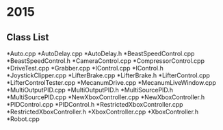# 2015

## Class List
*Auto.cpp
*AutoDelay.cpp
*AutoDelay.h
*BeastSpeedControl.cpp
*BeastSpeedControl.h
*CameraControl.cpp
*CompressorControl.cpp
*DriveTest.cpp
*Grabber.cpp
*IControl.cpp
*IControl.h
*JoystickClipper.cpp
*LifterBrake.cpp
*LifterBrake.h
*LifterControl.cpp
*LifterControlTester.cpp
*MecanumDrive.cpp
*MecanumLiveWindow.cpp
*MultiOutputPID.cpp
*MultiOutputPID.h
*MultiSourcePID.h
*MultiSourcePID.cpp
*NewXboxController.cpp
*NewXboxController.h
*PIDControl.cpp
*PIDControl.h
*RestrictedXboxController.cpp
*RestrictedXboxController.h
*XboxController.cpp
*XboxController.h
*Robot.cpp
